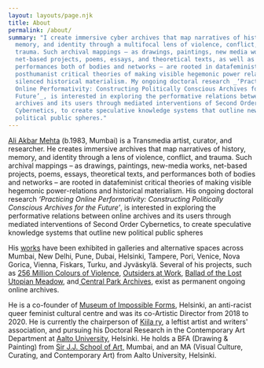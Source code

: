 ```yaml
---
layout: layouts/page.njk
title: About
permalink: /about/
summary: "I create immersive cyber archives that map narratives of history,
  memory, and identity through a multifocal lens of violence, conflict, and
  trauma. Such archival mappings – as drawings, paintings, new media works,
  net-based projects, poems, essays, and theoretical texts, as well as
  performances both of bodies and networks – are rooted in datafeminist,
  posthumanist critical theories of making visible hegemonic power relations and
  silenced historical materialism. My ongoing doctoral research _‘Practicing
  Online Performativity: Constructing Politically Conscious Archives for the
  Future’_, is interested in exploring the performative relations between online
  archives and its users through mediated interventions of Second Order
  Cybernetics, to create speculative knowledge systems that outline new
  political public spheres."
---
```

[Ali Akbar Mehta](http://www.aliakbarmehta.com) (b.1983, Mumbai) is a Transmedia artist, curator, and researcher. He creates immersive archives that map narratives of history, memory, and identity through a lens of violence, conflict, and trauma. Such archival mappings – as drawings, paintings, new-media works, net-based projects, poems, essays, theoretical texts, and performances both of bodies and networks – are rooted in datafeminist critical theories of making visible hegemonic power-relations and historical materialism. His ongoing doctoral research *‘Practicing Online Performativity: Constructing Politically Conscious Archives for the Future’*, is interested in exploring the performative relations between online archives and its users through mediated interventions of Second Order Cybernetics, to create speculative knowledge systems that outline new political public spheres

His [works](https://aliakbarmehta.com/curriculum-vitae) have been exhibited in galleries and alternative spaces across Mumbai, New Delhi, Pune, Dubai, Helsinki, Tampere, Pori, Venice, Nova Gorica, Vienna, Fiskars, Turku, and Jyväskylä. Several of his projects, such as [256 Million Colours of Violence](http://www.256millioncoloursofviolence.com/), [Outsiders at Work](https://outsidersatwork.wordpress.com/), [Ballad of the Lost Utopian Meadow](https://www.thelostutopianmeadow.com/), and[ Central Park Archives](https://www.m-cult.org/index.php/productions/central-park-archives), exist as permanent ongoing online archives.

He is a co-founder of [Museum of Impossible Forms](https://museumofimpossibleforms.org/), Helsinki, an anti-racist queer feminist cultural centre and was its co-Artistic Director from 2018 to 2020. He is currently the chairperson of [Kiila ry](http://kiila.eu/), a leftist artist and writers' association, and pursuing his Doctoral Research in the Contemporary Art Department at [Aalto University](https://www.aalto.fi/), Helsinki. He holds a BFA (Drawing & Painting) from [Sir J.J. School of Art,](http://www.sirjjschoolofart.in/) Mumbai, and an MA (Visual Culture, Curating, and Contemporary Art) from Aalto University, Helsinki.